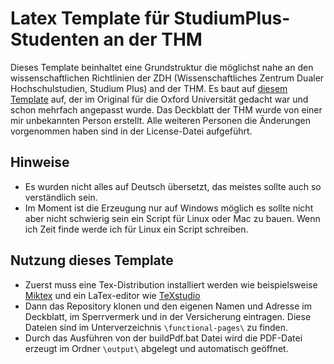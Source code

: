 # Latex Template für StudiumPlus-Studenten an der THM

Dieses Template beinhaltet eine Grundstruktur die möglichst nahe an den wissenschaftlichen Richtlinien der ZDH (Wissenschaftliches Zentrum Dualer Hochschulstudien, Studium Plus) and der THM. Es baut auf [diesem Template](https://www.oxfordechoes.com/oxford-thesis-template/) auf, der im Original für die Oxford Universität gedacht war und schon mehrfach angepasst wurde. Das Deckblatt der THM wurde von einer mir unbekannten Person erstellt. Alle weiteren Personen die Änderungen vorgenommen haben sind in der License-Datei aufgeführt.

## Hinweise
- Es wurden nicht alles auf Deutsch übersetzt, das meistes sollte auch so verständlich sein.
- Im Moment ist die Erzeugung nur auf Windows möglich es sollte nicht aber nicht schwierig sein ein Script für Linux oder Mac zu bauen. Wenn ich Zeit finde werde ich für Linux ein Script schreiben.

## Nutzung dieses Template

- Zuerst muss eine Tex-Distribution installiert werden wie beispielsweise [Miktex](https://miktex.org/) und ein LaTex-editor wie [TeXstudio](https://www.texstudio.org/) 
- Dann das Repository klonen und den eigenen Namen und Adresse im Deckblatt, im Sperrvermerk und in der Versicherung eintragen. Diese Dateien sind im Unterverzeichnis `\functional-pages\` zu finden.
- Durch das Ausführen von der buildPdf.bat Datei wird die PDF-Datei erzeugt im Ordner `\output\` abgelegt und automatisch geöffnet.